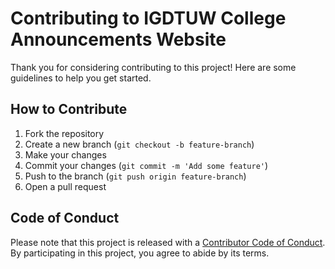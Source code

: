 # Contributing to IGDTUW College Announcements Website

Thank you for considering contributing to this project! Here are some guidelines to help you get started.

## How to Contribute
1. Fork the repository
2. Create a new branch (`git checkout -b feature-branch`)
3. Make your changes
4. Commit your changes (`git commit -m 'Add some feature'`)
5. Push to the branch (`git push origin feature-branch`)
6. Open a pull request

## Code of Conduct
Please note that this project is released with a [Contributor Code of Conduct](CODE_OF_CONDUCT.md). By participating in this project, you agree to abide by its terms.
